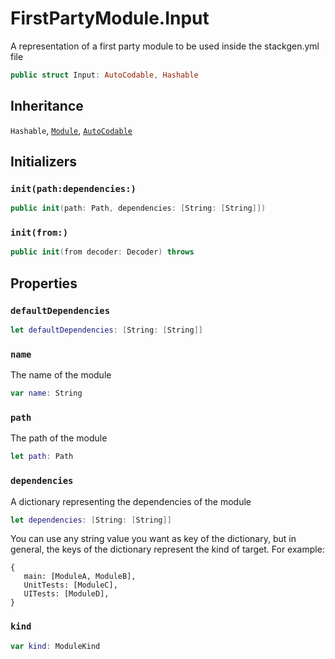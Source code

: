 # FirstPartyModule.Input

A representation of a first party module to be used inside the stackgen.yml file

``` swift
public struct Input: AutoCodable, Hashable
```

## Inheritance

`Hashable`, [`Module`](Module), [`AutoCodable`](AutoCodable)

## Initializers

### `init(path:dependencies:)`

``` swift
public init(path: Path, dependencies: [String: [String]])
```

### `init(from:)`

``` swift
public init(from decoder: Decoder) throws
```

## Properties

### `defaultDependencies`

``` swift
let defaultDependencies: [String: [String]]
```

### `name`

The name of the module

``` swift
var name: String
```

### `path`

The path of the module

``` swift
let path: Path
```

### `dependencies`

A dictionary representing the dependencies of the module

``` swift
let dependencies: [String: [String]]
```

You can use any string value you want as key of the dictionary, but in general,
the keys of the dictionary represent the kind of target. For example:

``` 
{
   main: [ModuleA, ModuleB],
   UnitTests: [ModuleC],
   UITests: [ModuleD],
}
```

### `kind`

``` swift
var kind: ModuleKind
```
